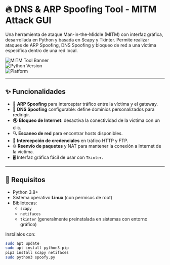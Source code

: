 # 🔥 DNS & ARP Spoofing Tool - MITM Attack GUI

Una herramienta de ataque Man-in-the-Middle (MITM) con interfaz gráfica, desarrollada en Python y basada en Scapy y Tkinter. Permite realizar ataques de ARP Spoofing, DNS Spoofing y bloqueo de red a una víctima específica dentro de una red local.

![MITM Tool Banner](https://img.shields.io/badge/status-Development-orange)  
![Python Version](https://img.shields.io/badge/python-3.8%2B-blue)  
![Platform](https://img.shields.io/badge/platform-Linux-lightgrey)

---

## ✨ Funcionalidades

- 🎯 **ARP Spoofing** para interceptar tráfico entre la víctima y el gateway.
- 🧠 **DNS Spoofing** configurable: define dominios personalizados para redirigir.
- 🔇 **Bloqueo de Internet**: desactiva la conectividad de la víctima con un clic.
- 🔍 **Escaneo de red** para encontrar hosts disponibles.
- 🔐 **Intercepción de credenciales** en tráfico HTTP y FTP.
- 🌐 **Reenvío de paquetes** y NAT para mantener la conexión a Internet de la víctima.
- 🖥️ Interfaz gráfica fácil de usar con `Tkinter`.

---

## 🧪 Requisitos

- Python 3.8+
- Sistema operativo **Linux** (con permisos de root)
- Bibliotecas:
  - `scapy`
  - `netifaces`
  - `tkinter` (generalmente preinstalada en sistemas con entorno gráfico)

Instálalos con:

```bash
sudo apt update
sudo apt install python3-pip
pip3 install scapy netifaces
sudo python3 spoofy.py
```

